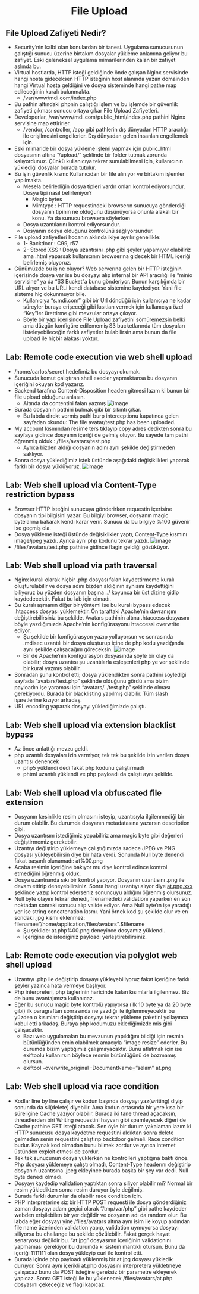 <h1 align="center">File Upload</h1>

## File Upload Zafiyeti Nedir?
- Security’nin kalbi olan konulardan bir tanesi. Uygulama sunucusunun çalıştığı sunucu üzerine birtakım dosyalar yükleme anlamına geliyor bu zafiyet. Eski geleneksel uygulama mimarilerinden kalan bir zafiyet aslında bu.
- Virtual hostlarda, HTTP isteği geldiğinde önde çalışan Nginx servisinde hangi hosta gideceksen HTTP isteğinin host alanında yazan domainden hangi Virtual hosta geldiğini ve dosya sisteminde hangi pathe map edileceğinin kuralı bulunmakta.
  - /var/www/mdi.com/index.php
- Bu pathin altındaki phpnin çalıştığı işlem ve bu işlemde bir güvenlik zafiyeti çıkması sonucu ortaya çıkar File Upload Zafiyetleri.
- Developerlar, /var/www/mdi.com/public_html/index.php pathini Nginx servisine map ettirirler.
  - /vendor, /controller, /app gibi pathlerin dış dünyadan HTTP aracılığı ile erişilmesini engellerler. Dış dünyadan gelen insanları engellemek için.
- Eski mimaride bir dosya yükleme işlemi yapmak için public_html dosyasının altına “/upload/” şeklinde bir folder tutmak zorunda kalıyordunuz. Çünkü kullanıcıya tekrar sunulabilmesi için, kullanıcının yüklediği dosyalar burada tutulur.
- Bu işin güvenlik kısmı: Kullanıcıdan bir file alınıyor ve birtakım işlemler yapılmakta.
  - Mesela belirlediğin dosya tipleri vardır onları kontrol ediyorsundur. Dosya tipi nasıl belirleniyor?
      - Magic bytes
      - Mimtype : HTTP requestindeki browserın sunucuya gönderdiği dosyanın tipinin ne olduğunu düşünüyorsa onunla alakalı bir konu. Ya da sunucu browsera söylerken
  - Dosya uzantılarını kontrol ediyorsundur.
  - Dosyanın dosya olduğunu kontrolünü sağlıyorsundur.
- File upload zafiyetleri hocanın aklında ikiye ayrılır genellikle:
  - 1- Backdoor : C99, r57
  - 2- Stored XSS : Dosya uzantısını .php gibi şeyler yapamıyor olabiliriz ama .html yaparsak kullanıcının browserına gidecek bir HTML içeriği belirlemiş oluyoruz.
- Günümüzde bu iş ne oluyor? Web serverına gelen bir HTTP isteğinin içerisinde dosya var ise bu dosyayı alıp internal bir API aracılığı ile “minio servisine” ya da “S3 Bucket”a bunu gönderiyor. Bunun karşılığında bir URL alıyor ve bu URLi kendi database sistemine kaydediyor. Yani file sisteme hiç dokunmuyor bile.
  - Kullanıcıya “s.mdi.com” gibi bir Url döndüğü için kullanıcıya ne kadar süreyler buraya erişeceği gibi kısıtları vermek için kullanıcıya özel “Key”ler ürettirme gibi mevzular ortaya çıkıyor.
  - Böyle bir yapı içerisinde File Upload zafiyetini sömüremezsin belki ama düzgün konfigüre edilememiş S3 bucketlarında tüm dosyaları listeleyebileceğin farklı zafiyetler bulabilirsin ama bunun da file upload ile hiçbir alakası yoktur.
## Lab: Remote code execution via web shell upload
- /home/carlos/secret hedefimiz bu dosyayı okumak.
- Sunucuda komut çalıştıran shell execler yapmaktansa bu dosyanın içeriğini okuyan kod yazarız.
- Backend tarafına Content-Disposition headerı gitmesi lazım ki bunun bir file upload olduğunu anlasın.
  - Altında da contentini falan yazmış
![image](https://github.com/grealyve/MDISec-Web-Security-and-Hacking-Notes/assets/41903311/5dacfb3f-ed79-4429-bc29-6e9e431b3273)
- Burada dosyanın pathini bulmak gibi bir sıkıntı çıkar.
  - Bu labda direkt vermiş pathi burp interceptionu kapatınca gelen sayfadan okundu: The file avatar/test.php has been uploaded.
- My account kısmından resime ters tıklayıp copy adres dedikten sonra bu sayfaya gidince dosyanın içeriği de gelmiş oluyor. Bu sayede tam pathi öğrenmiş olduk : /files/avatars/test.php
  - Ayrıca bizden aldığı dosyanın adını aynı şekilde değiştirmeden saklıyor.
- Sonra dosya yüklediğimiz istek üstünde aşağıdaki değişiklikleri yaparak farklı bir dosya yüklüyoruz.
![image](https://github.com/grealyve/MDISec-Web-Security-and-Hacking-Notes/assets/41903311/8796c486-cb9e-41bf-9f56-7a04cb6167c0)
## Lab: Web shell upload via Content-Type restriction bypass
- Browser HTTP isteğini sunucuya gönderirken requestin içerisine dosyanın tipi bilgisini yazar. Bu bilgiyi browser, dosyanın magic bytelarına bakarak kendi karar verir. Sunucu da bu bilgiye %100 güvenir ise geçmiş ola.
- Dosya yükleme isteği üstünde değişiklikler yaptı, Content-Type kısmını image/jpeg yazdı. Ayrıca aynı php kodunu tekrar yazdı.
![image](https://github.com/grealyve/MDISec-Web-Security-and-Hacking-Notes/assets/41903311/fe9c83b7-5f81-4049-9c10-dce234c2ba05)
- /files/avatars/test.php pathine gidince flagin geldiği gözüküyor.
## Lab: Web shell upload via path traversal
- Nginx kuralı olarak hiçbir .php dosyası falan kaydettirmeme kuralı oluşturulabilir ve dosya adını bizden aldığının aynısını kaydettiğini biliyoruz bu yüzden dosyanın başına ../ koyunca bir üst dizine gidip kaydedecektir. Fakat bu lab için olmadı.
- Bu kuralı aşmanın diğer bir yöntemi ise bu kuralı bypass edecek .htaccess dosyası yüklemektir. Ön taraftaki Apache’nin davranışını değiştirebilirsiniz bu şekilde. Avatars pathinin altına .htaccess dosyasını böyle yazdığımızda Apache’nin konfigürasyonu htaccessi overwrite ediyor.
  - Şu şekilde bir konfigürasyon yazıp yolluyorsun ve sonrasında .mdisec uzantılı bir dosya oluşturup içine de php kodu yazdığında aynı şekilde çalışacağını göreceksin.
![image](https://github.com/grealyve/MDISec-Web-Security-and-Hacking-Notes/assets/41903311/990b6907-0d09-4faf-bd76-4a17fb921a05)
  - Bir de Apache’nin konfigürasyon dosyasında şöyle bir olay da olabilir; dosya uzantısı şu uzantılarla eşleşenleri php ye ver şeklinde bir kural yazmış olabilir.
- Sonradan şunu kontrol etti; dosya yüklendikten sonra pathini söylediği sayfada “avatars/test.php” şeklinde olduğunu gördü ama bizim payloadın işe yaraması için “avatars/../test.php” şeklinde olması gerekiyordu. Burada bir blacklisting yapılmış olabilir. Tüm slash işaretlerine kızıyor arkadaş.
- URL encoding yaparak dosyayı yüklediğimizde çalıştı.
## Lab: Web shell upload via extension blacklist bypass
- Az önce anlattığı mevzu geldi.
- php uzantılı dosyaları izin vermiyor, tek tek bu şekilde izin verilen dosya uzantısı denencek
  - php5 yüklendi dedi fakat php kodunu çalıştırmadı
  - phtml uzantılı yüklendi ve php payloadı da çalıştı aynı şekilde.
## Lab: Web shell upload via obfuscated file extension
- Dosyanın kesinlikle resim olmasını isteyip, uzantısıyla ilgilenmediği bir durum olabilir. Bu durumda dosyanın metadatasına yazarsın description gibi.
- Dosya uzantısını istediğimiz yapabiliriz ama magic byte gibi değerleri değiştirmemiz gerekebilir.
- Uzantıyı değiştirip yüklemeye çalıştığımızda sadece JPEG ve PNG dosyası yükleyebilirsin diye bir hata verdi. Sonunda Null byte denendi fakat başarılı olunamadı: at%00.png
- Acaba resimin içeriğine bakıyor mu diye kontrol edince kontrol etmediğini öğrenmiş olduk.
- Dosya uzantısında sıkı bir kontrol yapıyor. Dosyanın uzantısını .png ile devam ettirip deneyebilirsiniz. Sonra hangi uzantıyı alıyor diye [at.png.xxx](http://at.png.xxx) şeklinde yazıp kontrol ederseniz sonuncuyu aldığını öğrenmiş olursunuz.
- Null byte olayını tekrar denedi, filenamedeki validationı yaparken en son noktadan sonraki sonucu alıp valide ediyor. Ama Null byte’ın işe yaradığı yer ise string concatenation kısmı. Yani örnek kod şu şekilde olur ve en sondaki .jpg kısmı eklenmez: filename=”/home/application/files/avatars”.$filename
  - Şu şekilde: at.php%00.png deneyince dosyamız yüklendi.
  - İçeriğine de istediğiniz payloadı yerleştirebilirsiniz.
## Lab: Remote code execution via polyglot web shell upload
- Uzantıyı .php ile değiştirip dosyayı yükleyebiliyoruz fakat içeriğine farklı şeyler yazınca hata vermeye başlıyor.
- Php interpreteri, php taglerinin haricinde kalan kısımlarla ilgilenmez. Biz de bunu avantajımıza kullanıcaz.
- Eğer bu sunucu magic byte kontrolü yapıyorsa (ilk 10 byte ya da 20 byte gibi) ilk paragraftan sonrasında ne yazdığı ile ilgilenmeyecektir bu yüzden o kısımları değiştirip dosyayı tekrar yükleme paketini yollayınca kabul etti arkadaş. Buraya php kodumuzu eklediğimizde mis gibi çalışacaktır.
  - Bazı web uygulamaları bu mevzunun yapıldığını bildiği için resmin bütünlüğünden emin olabilmek amacıyla “image resize” ederler. Bu durumda bizim yaptığımız çalışmayacaktır. Bunu atlatmak için ise exiftoolu kullanırsın böylece resmin bütünlüğünü de bozmamış olursun.
  - exiftool -overwrite_original -DocumentName=”selam<?php echo 123;?>” at.png
## Lab: Web shell upload via race condition
- Kodlar line by line çalışır ve kodun başında dosyayı yaz(writing) diyip sonunda da sil(delete) diyebilir. Ama kodun ortasında bir yere kısa bir süreliğine Cache yazıyor olabilir. Burada iki tane thread açacaksın, threadlerden biri Writing requestini hayvan gibi spamleyecek diğeri de Cache pathine GET isteği atacak. Sen öyle bir durum yakalaman lazım ki HTTP sunucusu dosya kaydetme requestini aldıktan sonra delete gelmeden senin requestini çalıştırıp backdoor gelmeli. Race condition budur. Kaynak kod olmadan bunu bilmek zordur ve ayrıca internet üstünden exploit etmesi de zordur.
- Tek tek sunucunun dosya yüklerken ne kontrolleri yaptığına baktı önce. Php dosyası yüklemeye çalıştı olmadı, Content-Type headerını değiştirip dosyanın uzantısına .jpeg ekleyince burada başka bir şey var dedi. Null byte denedi olmadı.
- Dosyayı kaydedip validation yaptıktan sonra siliyor olabilir mi? Normal bir resim yükledikten sonra resim duruyor öyle değilmiş.
- Burada farklı durumlar da olabilir race condition için.
- PHP interpreterine siz bir HTTP POST requesti ile dosya gönderdiğiniz zaman dosyayı adam geçici olarak “/tmp/var/php” gibi pathe kaydeder webden erişilebilen bir yer değildir ve dosyanın adı da random olur. Bu labda eğer dosyayı yine /files/avatars altına aynı isim ile koyup ardından file name üzerinden validation yapıp, validation uymuyorsa dosyayı siliyorsa bu challange bu şekilde çözülebilir. Fakat gerçek hayat senaryosu değildir bu. “at.jpg” dosyasının içeriğinin validationını yapmaması gerekiyor bu durumda ki sistem mantıklı otursun. Bunu da içeriği 1111111 olan dosya yükleyip curl ile kontrol etti.
- Burada içinde php payloadı yüklenmiş bir at.jpg dosyası yükledik duruyor. Sonra aynı içerikli at.php dosyasını interpretera yükletmeye çalışacaz bunu da POST isteğine gereksiz bir parametre ekleyerek yapıcaz. Sonra GET isteği ile bu yüklenecek /files/avatars/at.php dosyasını çekeceğiz ve flagi kapıcaz.
